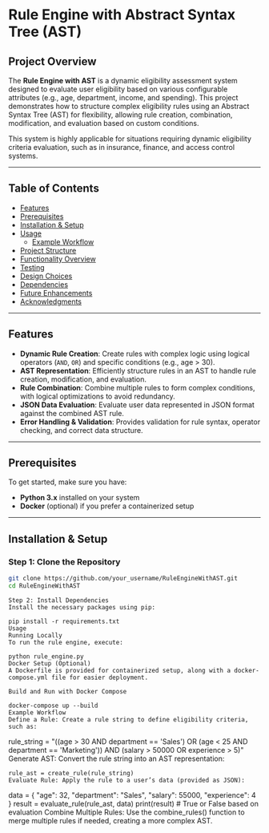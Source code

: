 # Rule Engine with Abstract Syntax Tree (AST)

## Project Overview

The **Rule Engine with AST** is a dynamic eligibility assessment system designed to evaluate user eligibility based on various configurable attributes (e.g., age, department, income, and spending). This project demonstrates how to structure complex eligibility rules using an Abstract Syntax Tree (AST) for flexibility, allowing rule creation, combination, modification, and evaluation based on custom conditions. 

This system is highly applicable for situations requiring dynamic eligibility criteria evaluation, such as in insurance, finance, and access control systems.

---

## Table of Contents

- [Features](#features)
- [Prerequisites](#prerequisites)
- [Installation & Setup](#installation--setup)
- [Usage](#usage)
  - [Example Workflow](#example-workflow)
- [Project Structure](#project-structure)
- [Functionality Overview](#functionality-overview)
- [Testing](#testing)
- [Design Choices](#design-choices)
- [Dependencies](#dependencies)
- [Future Enhancements](#future-enhancements)
- [Acknowledgments](#acknowledgments)

---

## Features

- **Dynamic Rule Creation**: Create rules with complex logic using logical operators (`AND`, `OR`) and specific conditions (e.g., age > 30).
- **AST Representation**: Efficiently structure rules in an AST to handle rule creation, modification, and evaluation.
- **Rule Combination**: Combine multiple rules to form complex conditions, with logical optimizations to avoid redundancy.
- **JSON Data Evaluation**: Evaluate user data represented in JSON format against the combined AST rule.
- **Error Handling & Validation**: Provides validation for rule syntax, operator checking, and correct data structure.

---

## Prerequisites

To get started, make sure you have:

- **Python 3.x** installed on your system
- **Docker** (optional) if you prefer a containerized setup

---

## Installation & Setup

### Step 1: Clone the Repository

```bash
git clone https://github.com/your_username/RuleEngineWithAST.git
cd RuleEngineWithAST
```

```
Step 2: Install Dependencies
Install the necessary packages using pip:
```

```
pip install -r requirements.txt
Usage
Running Locally
To run the rule engine, execute:
```
```
python rule_engine.py
Docker Setup (Optional)
A Dockerfile is provided for containerized setup, along with a docker-compose.yml file for easier deployment.
```
```
Build and Run with Docker Compose

docker-compose up --build
Example Workflow
Define a Rule: Create a rule string to define eligibility criteria, such as:

```
rule_string = "((age > 30 AND department == 'Sales') OR (age < 25 AND department == 'Marketing')) AND (salary > 50000 OR experience > 5)"
Generate AST: Convert the rule string into an AST representation:

```
rule_ast = create_rule(rule_string)
Evaluate Rule: Apply the rule to a user’s data (provided as JSON):

```
data = { "age": 32, "department": "Sales", "salary": 55000, "experience": 4 }
result = evaluate_rule(rule_ast, data)
print(result)  # True or False based on evaluation
Combine Multiple Rules: Use the combine_rules() function to merge multiple rules if needed, creating a more complex AST.
```
